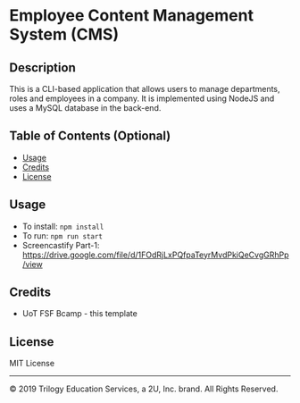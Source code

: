 # Employee Content Management System (CMS)

## Description 
This is a CLI-based application that allows users to manage departments, roles and employees in a company. It is implemented using NodeJS and uses a MySQL database in the back-end.

## Table of Contents (Optional)

* [Usage](#usage)
* [Credits](#credits)
* [License](#license)

## Usage 
* To install: `npm install`
* To run: `npm run start`
* Screencastify Part-1: https://drive.google.com/file/d/1FOdRjLxPQfpaTeyrMvdPkiQeCvgGRhPp/view

## Credits
* UoT FSF Bcamp - this template

## License

MIT License

---
© 2019 Trilogy Education Services, a 2U, Inc. brand. All Rights Reserved.

